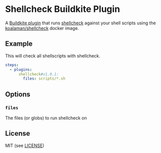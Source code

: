# Shellcheck Buildkite Plugin

A [Buildkite plugin](https://buildkite.com/docs/agent/v3/plugins) that runs [shellcheck](https://github.com/koalaman/shellcheck) against your shell scripts using the [koalaman/shellcheck](https://hub.docker.com/r/koalaman/shellcheck/) docker image.

## Example

This will check all shellscripts with shellcheck.

```yml
steps:
  - plugins:
      shellcheck#v1.0.1:
        files: scripts/*.sh
```

## Options

### `files`

The files (or globs) to run shellcheck on

## License

MIT (see [LICENSE](LICENSE))
